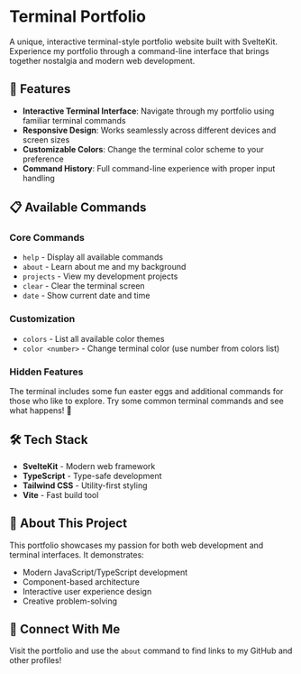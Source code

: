 # Terminal Portfolio

A unique, interactive terminal-style portfolio website built with SvelteKit. Experience my portfolio through a command-line interface that brings together nostalgia and modern web development.

## 🚀 Features

-   **Interactive Terminal Interface**: Navigate through my portfolio using familiar terminal commands
-   **Responsive Design**: Works seamlessly across different devices and screen sizes
-   **Customizable Colors**: Change the terminal color scheme to your preference
-   **Command History**: Full command-line experience with proper input handling

## 📋 Available Commands

### Core Commands

-   `help` - Display all available commands
-   `about` - Learn about me and my background
-   `projects` - View my development projects
-   `clear` - Clear the terminal screen
-   `date` - Show current date and time

### Customization

-   `colors` - List all available color themes
-   `color <number>` - Change terminal color (use number from colors list)

### Hidden Features

The terminal includes some fun easter eggs and additional commands for those who like to explore. Try some common terminal commands and see what happens! 🥚

## 🛠️ Tech Stack

-   **SvelteKit** - Modern web framework
-   **TypeScript** - Type-safe development
-   **Tailwind CSS** - Utility-first styling
-   **Vite** - Fast build tool

## 🎯 About This Project

This portfolio showcases my passion for both web development and terminal interfaces. It demonstrates:

-   Modern JavaScript/TypeScript development
-   Component-based architecture
-   Interactive user experience design
-   Creative problem-solving

## 🔗 Connect With Me

Visit the portfolio and use the `about` command to find links to my GitHub and other profiles!
